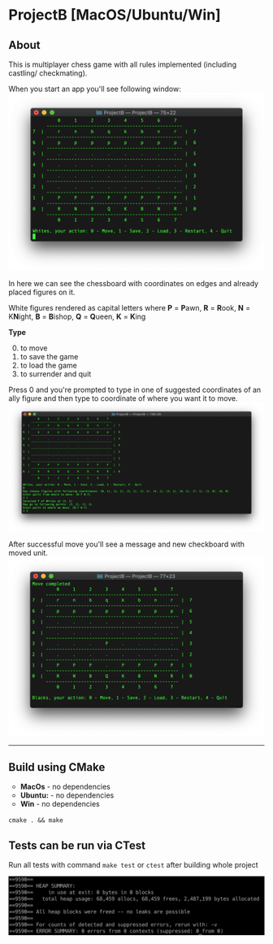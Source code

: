 # ProjectB [MacOS/Ubuntu/Win]
<h2>About</h2>
<p>This is multiplayer chess game with all rules implemented (including castling/ checkmating).</p>
<p>When you start an app you'll see following window: <img src='/screenshots/first.png'/></p>
<p>In here we can see the chessboard with coordinates on edges and already placed figures on it.</p>
<p>White figures rendered as capital letters where <b>P</b> = <b>P</b>awn, <b>R</b> = <b>R</b>ook, <b>N</b> = K<b>N</b>ight, <b>B</b> = <b>B</b>ishop, <b>Q</b> = <b>Q</b>ueen, <b>K</b> = <b>K</b>ing</p>
<b>Type</b><ol start="0">
  <li>to move</li>
  <li>to save the game</li>
  <li>to load the game</li>
  <li>to surrender and quit</li>
</ol>
<p>Press 0 and you're prompted to type in one of suggested coordinates of an ally figure and then type to coordinate of where you want it to move. <img src="/screenshots/second.png"/></p>
<p>After successful move you'll see a message and new checkboard with moved unit. <img src="/screenshots/fourth.png"/></p>
<hr>
<h2>Build using CMake</h2>

<ul type="circle">
  <li><b>MacOs</b> - no dependencies</li>
  <li><b>Ubuntu:</b> - no dependencies</li>
  <li><b>Win</b> - no dependencies</li>
</ul>
<p><code>cmake . && make</code></p>
<h2>Tests can be run via CTest</h2>
<p>Run all tests with command <code>make test</code> or <code>ctest</code> after building whole project</p>

<img src='/screenshots/valgrind.png'/>
